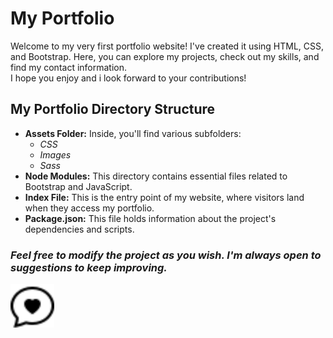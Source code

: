 
<h1>My Portfolio</h1>
<p>Welcome to my very first portfolio website! I've created it using HTML, CSS, and Bootstrap. Here, you can explore my projects, check out my skills, and find my contact information. <br> I hope you enjoy and i look forward to your contributions! </p>


<h2>My Portfolio Directory Structure</h2>
    <ul>
        <li>
            <strong>Assets Folder:</strong> Inside, you'll find various subfolders:
            <ul>
                <li><em>CSS</em> </li>
                <li><em>Images</em> </li>
                <li><em>Sass</em> </li>
            </ul>
        </li>
        <li>
            <strong>Node Modules:</strong> This directory contains essential files related to Bootstrap and JavaScript.
        </li>
        <li>
            <strong>Index File:</strong> This is the entry point of my website, where visitors land when they access my portfolio.
        </li>
        <li>
            <strong>Package.json:</strong> This file holds information about the project's dependencies and scripts.
        </li>
    </ul>


<h3><em>Feel free to modify the project as you wish. I'm always open to suggestions to keep improving.</em></h3>
<img src="assets/images/icon/chat-heart.svg" width="70px"/>


